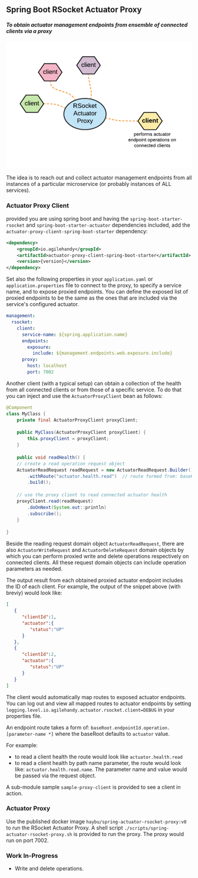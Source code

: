 ## Spring Boot RSocket Actuator Proxy

##### To obtain actuator management endpoints from ensemble of connected clients via a proxy

![spring boot actuator proxy](images/spring-boot-actuator-proxy.png)

The idea is to reach out and collect actuator management endpoints from 
all instances of a particular microservice (or probably instances of ALL services).

### Actuator Proxy Client

provided you are using spring boot and having the `spring-boot-starter-rsocket` and `spring-boot-starter-actuator` dependencies included, 
add the `actuator-proxy-client-spring-boot-starter` dependency:

```xml
<dependency>
    <groupId>io.agilehandy</groupId>
    <artifactId>actuator-proxy-client-spring-boot-starter</artifactId>
    <version>{version}</version>
</dependency>
```

Set also the following properties in your `application.yaml` or `application.properties` file to connect to the proxy,
to specify a service name, and to expose proxied endpoints. You can define the exposed list of proxied endpoints to be 
the same as the ones that are included via the service's configured actuator.

```yaml
management:
  rsocket:
    client:
      service-name: ${spring.application.name}
      endpoints:
        exposure:
          include: ${management.endpoints.web.exposure.include}
      proxy:
        host: localhost
        port: 7002
```

Another client (with a typical setup) can obtain a collection of the health from
all connected clients or from those of a specific service. To do that you can inject and use 
the `ActuatorProxyClient` bean as follows:

```java
@Component
class MyClass {
    private final ActuatorProxyClient proxyClient;

    public MyClass(ActuatorProxyClient proxyClient) {
        this.proxyClient = proxyClient;
    }

    public void readHealth() {
    // create a read operation request object
    ActuatorReadRequest readRequest = new ActuatorReadRequest.Builder()
        .withRoute("actuator.health.read")  // route formed from: baseRoot.endpointId.operation (where baseRoot has a value of actuator)
        .build();

    // use the proxy client to read connected actuator health
    proxyClient.read(readRequest)
        .doOnNext(System.out::println)
        .subscribe(); 
    }
   
}
```

Beside the reading request domain object `ActuatorReadRequest`, there are also `ActuatorWriteRequest` and `ActuatorDeleteRequest` domain objects 
by which you can perform proxied write and delete operations respectively on connected clients. All these request domain objects
can include operation parameters as needed.

The output result from each obtained proxied actuator endpoint includes the ID of each client. For example, the
output of the snippet above (with breviy) would look like:

```json
[
   {
      "clientId":1,
      "actuator":{
         "status":"UP"
      }
   },
   {
      "clientId":2,
      "actuator":{
         "status":"UP"
      }
   }
]
```

The client would automatically map routes to exposed actuator endpoints. You can log out and view all mapped routes to actuator 
endpoints by setting `logging.level.io.agilehandy.actuator.rsocket.client=DEBUG` in your properties file.

An endpoint route takes a form of: `baseRoot.endpointId.operation.[parameter-name *]`
where the baseRoot defaults to `actuator` value.

For example: 
*   to read a client health the route would look like `actuator.health.read`
*   to read a client health by path name parameter, the route would look like: `actuator.health.read.name`. The parameter name
and value would be passed via the request object.

A sub-module sample `sample-proxy-client` is provided to see a client in action.

### Actuator Proxy

Use the published docker image `haybu/spring-actuator-rsocket-proxy:v0 ` to run the RSocket Actuator Proxy. 
A shell script `./scripts/spring-actuator-rsocket-proxy.sh` is provided to run the proxy. 
The proxy would run on port 7002.

### Work In-Progress
*  Write and delete operations. 



